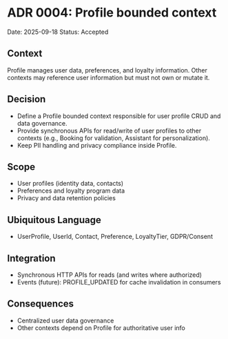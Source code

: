 # ADR 0004: Profile bounded context

Date: 2025-09-18
Status: Accepted

## Context
Profile manages user data, preferences, and loyalty information. Other contexts may reference user information but must not own or mutate it.

## Decision
- Define a Profile bounded context responsible for user profile CRUD and data governance.
- Provide synchronous APIs for read/write of user profiles to other contexts (e.g., Booking for validation, Assistant for personalization).
- Keep PII handling and privacy compliance inside Profile.

## Scope
- User profiles (identity data, contacts)
- Preferences and loyalty program data
- Privacy and data retention policies

## Ubiquitous Language
- UserProfile, UserId, Contact, Preference, LoyaltyTier, GDPR/Consent

## Integration
- Synchronous HTTP APIs for reads (and writes where authorized)
- Events (future): PROFILE_UPDATED for cache invalidation in consumers

## Consequences
- Centralized user data governance
- Other contexts depend on Profile for authoritative user info
